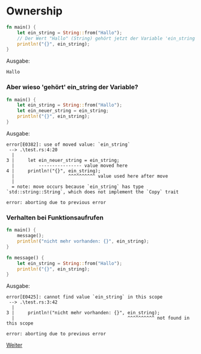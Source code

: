 # Ownership

```Rust
fn main() {
    let ein_string = String::from("Hallo");
    // Der Wert "Hallo" (String) gehört jetzt der Variable 'ein_string'
    println!("{}", ein_string);
}
```

Ausgabe:
```
Hallo
```

### Aber wieso 'gehört' ein_string der Variable?

```Rust
fn main() {
    let ein_string = String::from("Hallo");
    let ein_neuer_string = ein_string;
    println!("{}", ein_string);
}
```

Ausgabe:
```
error[E0382]: use of moved value: `ein_string`
 --> .\test.rs:4:20
  |
3 |     let ein_neuer_string = ein_string;
  |         ---------------- value moved here
4 |     println!("{}", ein_string);
  |                    ^^^^^^^^^^ value used here after move
  |
  = note: move occurs because `ein_string` has type `std::string::String`, which does not implement the `Copy` trait

error: aborting due to previous error
```

### Verhalten bei Funktionsaufrufen

```Rust
fn main() {
    message();
    println!("nicht mehr vorhanden: {}", ein_string);
}

fn message() {
    let ein_string = String::from("Hallo");
    println!("{}", ein_string);
}
```

Ausgabe:
```
error[E0425]: cannot find value `ein_string` in this scope
 --> .\test.rs:3:42
  |
3 |     println!("nicht mehr vorhanden: {}", ein_string);
  |                                          ^^^^^^^^^^ not found in this scope

error: aborting due to previous error
```

[Weiter](https://github.com/mpdrescher/pottcpp-rust-vortrag/blob/master/slides/ownership/plain/ownership4.md)